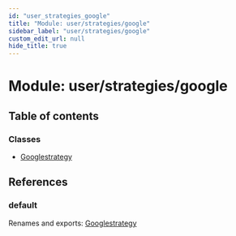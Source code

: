 ```yaml
---
id: "user_strategies_google"
title: "Module: user/strategies/google"
sidebar_label: "user/strategies/google"
custom_edit_url: null
hide_title: true
---
```


# Module: user/strategies/google

## Table of contents

### Classes

- [Googlestrategy](../classes/user_strategies_google.googlestrategy.md)

## References

### default

Renames and exports: [Googlestrategy](../classes/user_strategies_google.googlestrategy.md)
